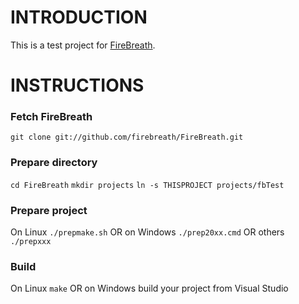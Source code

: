 # INTRODUCTION

This is a test project for [FireBreath](http://github.com/firebreath/FireBreath).

# INSTRUCTIONS

### Fetch FireBreath
  `git clone git://github.com/firebreath/FireBreath.git`

### Prepare directory
  `cd FireBreath`
  `mkdir projects`
  `ln -s THISPROJECT projects/fbTest`
### Prepare project
  On Linux
  `./prepmake.sh`
  OR on Windows
  `./prep20xx.cmd`
  OR others
  `./prepxxx`

### Build
  On Linux
  `make`
  OR on Windows build your project from Visual Studio

